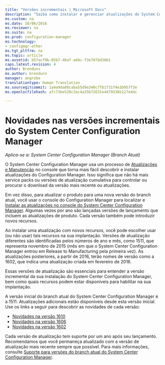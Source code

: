 ```yaml
---
title: "Versões incrementais | Microsoft Docs"
description: "Saiba como instalar e gerenciar atualizações do System Center Configuration Manager."
ms.custom: na
ms.date: 10/06/2016
ms.reviewer: na
ms.suite: na
ms.prod: configuration-manager
ms.technology:
- configmgr-other
ms.tgt_pltfrm: na
ms.topic: article
ms.assetid: b57acf0b-05b7-46af-ad4c-f3e707bd3861
caps.latest.revision: 4
author: Brenduns
ms.author: brenduns
manager: angrobe
translationtype: Human Translation
ms.sourcegitcommit: 1a4a9da88caba55d9e340c7fb1f31f4e3b957f3e
ms.openlocfilehash: afc73be528c3ac4a35b72631e4479338e127e4dc

---
```

# <a name="whats-new-in-system-center-configuration-manager-incremental-versions"></a>Novidades nas versões incrementais do System Center Configuration Manager

*Aplica-se a: System Center Configuration Manager (Branch Atual)*




 O System Center Configuration Manager usa um processo de [Atualizações e Manutenção](/sccm/core/servers/manage/updates) no console que torna mais fácil descobrir e instalar atualizações do Configuration Manager. Isso significa que não há mais service packs ou versões de atualização cumulativa para controlar ou procurar o download da versão mais recente ou atualizações.

 Em vez disso, para atualizar o produto para uma nova versão do branch atual, você usar o console do Configuration Manager para localizar e [Instalar as atualizações no console do System Center Configuration Manager](../../../core/servers/manage/install-in-console-updates.md). Algumas vezes por ano são lançadas versões de lançamento que incluem as atualizações de produto. Cada versão também pode introduzir novos recursos.  

 Ao instalar uma atualização com novos recursos, você pode escolher usar (ou não usar) tais recursos na sua implantação. Versões de atualização diferentes são identificadas pelos números de ano e mês, como 1511, que representa novembro de 2015 (mês em que o System Center Configuration Manager entrou em Release to Manufacturing pela primeira vez). As atualizações posteriores, a partir de 2016, terão nomes de versão como a 1602, que indica uma atualização criada em fevereiro de 2016.

 Essas versões de atualização são essenciais para entender a versão incremental da sua instalação do System Center Configuration Manager, bem como quais recursos podem estar disponíveis para habilitar na sua implantação.

 A versão inicial do branch atual do System Center Configuration Manager é a 1511. Atualizações adicionais estão disponíveis desde esta versão inicial. Use os links a seguir para descobrir as novidades de cada versão:
  - [Novidades na versão 1610](../../../core/plan-design/changes/whats-new-in-version-1610.md)
  - [Novidades na versão 1606](../../../core/plan-design/changes/whats-new-in-version-1606.md)
  - [Novidades na versão 1602](../../../core/plan-design/changes/whats-new-in-version-1602.md)


 Cada versão de atualização tem suporte por um ano após seu lançamento. Recomendamos que você permaneça atualizado com a versão de atualização mais recente sempre que possível. Para mais informações, consulte [Suporte para versões do branch atual do System Center Configuration Manager](../../../core/servers/manage/current-branch-versions-supported.md).  



<!--HONumber=Dec16_HO3-->


